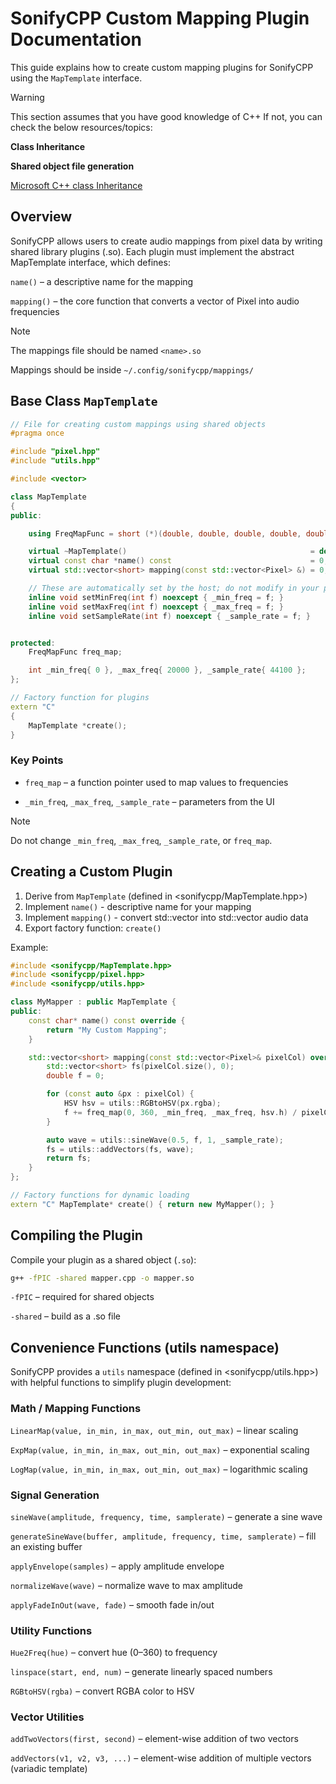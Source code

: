 # SonifyCPP Custom Mapping Plugin Documentation

This guide explains how to create custom mapping plugins for SonifyCPP using the `MapTemplate` interface.

> [!WARNING]
> This section assumes that you have good knowledge of C++
> If not, you can check the below resources/topics:
>
> **Class Inheritance**
>
> **Shared object file generation**
>
> [Microsoft C++ class Inheritance](https://learn.microsoft.com/en-us/cpp/cpp/inheritance-cpp?view=msvc-170)

## Overview

SonifyCPP allows users to create audio mappings from pixel data by writing shared library plugins (.so). Each plugin must implement the abstract MapTemplate interface, which defines:

`name()` – a descriptive name for the mapping

`mapping()` – the core function that converts a vector of Pixel into audio frequencies

> [!NOTE]
> The mappings file should be named `<name>.so`
>
> Mappings should be inside `~/.config/sonifycpp/mappings/`

## Base Class `MapTemplate`

```cpp
// File for creating custom mappings using shared objects
#pragma once

#include "pixel.hpp"
#include "utils.hpp"

#include <vector>

class MapTemplate
{
public:

    using FreqMapFunc = short (*)(double, double, double, double, double);

    virtual ~MapTemplate()                                         = default;
    virtual const char *name() const                               = 0;
    virtual std::vector<short> mapping(const std::vector<Pixel> &) = 0;

    // These are automatically set by the host; do not modify in your plugin
    inline void setMinFreq(int f) noexcept { _min_freq = f; }
    inline void setMaxFreq(int f) noexcept { _max_freq = f; }
    inline void setSampleRate(int f) noexcept { _sample_rate = f; }


protected:
    FreqMapFunc freq_map;

    int _min_freq{ 0 }, _max_freq{ 20000 }, _sample_rate{ 44100 };
};

// Factory function for plugins
extern "C"
{
    MapTemplate *create();
}
```

### Key Points

- `freq_map` – a function pointer used to map values to frequencies

- `_min_freq`, `_max_freq`, `_sample_rate` – parameters from the UI

> [!NOTE]
> Do not change `_min_freq`, `_max_freq`, `_sample_rate`, or `freq_map`.


## Creating a Custom Plugin

1. Derive from `MapTemplate` (defined in <sonifycpp/MapTemplate.hpp>)
2. Implement `name()` - descriptive name for your mapping
3. Implement `mapping()` - convert std::vector<Pixel> into std::vector<short> audio data
4. Export factory function: `create()`

Example:

```cpp
#include <sonifycpp/MapTemplate.hpp>
#include <sonifycpp/pixel.hpp>
#include <sonifycpp/utils.hpp>

class MyMapper : public MapTemplate {
public:
    const char* name() const override {
        return "My Custom Mapping";
    }

    std::vector<short> mapping(const std::vector<Pixel>& pixelCol) override {
        std::vector<short> fs(pixelCol.size(), 0);
        double f = 0;

        for (const auto &px : pixelCol) {
            HSV hsv = utils::RGBtoHSV(px.rgba);
            f += freq_map(0, 360, _min_freq, _max_freq, hsv.h) / pixelCol.size();
        }

        auto wave = utils::sineWave(0.5, f, 1, _sample_rate);
        fs = utils::addVectors(fs, wave);
        return fs;
    }
};

// Factory functions for dynamic loading
extern "C" MapTemplate* create() { return new MyMapper(); }
```

## Compiling the Plugin

Compile your plugin as a shared object (`.so`):

```bash
g++ -fPIC -shared mapper.cpp -o mapper.so
```

`-fPIC` – required for shared objects

`-shared` – build as a .so file

## Convenience Functions (utils namespace)

SonifyCPP provides a `utils` namespace (defined in <sonifycpp/utils.hpp>) with helpful functions to simplify plugin development:

### Math / Mapping Functions

`LinearMap(value, in_min, in_max, out_min, out_max)` – linear scaling

`ExpMap(value, in_min, in_max, out_min, out_max)` – exponential scaling

`LogMap(value, in_min, in_max, out_min, out_max)` – logarithmic scaling

### Signal Generation

`sineWave(amplitude, frequency, time, samplerate)` – generate a sine wave

`generateSineWave(buffer, amplitude, frequency, time, samplerate)` – fill an existing buffer

`applyEnvelope(samples)` – apply amplitude envelope

`normalizeWave(wave)` – normalize wave to max amplitude

`applyFadeInOut(wave, fade)` – smooth fade in/out

### Utility Functions

`Hue2Freq(hue)` – convert hue (0–360) to frequency

`linspace(start, end, num)` – generate linearly spaced numbers

`RGBtoHSV(rgba)` – convert RGBA color to HSV

### Vector Utilities

`addTwoVectors(first, second)` – element-wise addition of two vectors

`addVectors(v1, v2, v3, ...)` – element-wise addition of multiple vectors (variadic template)
